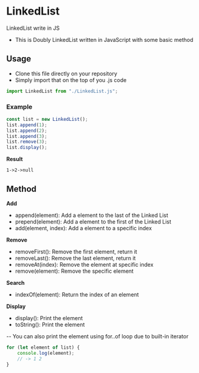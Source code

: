 # LinkedList

LinkedList write in JS

-   This is Doubly LinkedList written in JavaScript with some basic method

## Usage

-   Clone this file directly on your repository
-   Simply import that on the top of you .js code

```javascript
import LinkedList from "./LinkedList.js";
```

### Example

```javascript
const list = new LinkedList();
list.append(1);
list.append(2);
list.append(3);
list.remove(3);
list.display();
```

**Result**

```
1->2->null
```

## Method


**Add**

-   append(element): Add a element to the last of the Linked List
-   prepend(element): Add a element to the first of the Linked List
-   add(element, index): Add a element to a specific index

**Remove**

-   removeFirst(): Remove the first element, return it
-   removeLast(): Remove the last element, return it
-   removeAt(index): Remove the element at specific index
-   remove(element): Remove the specific element

**Search**

-   indexOf(element): Return the index of an element

**Display**

-   display(): Print the element
-   toString(): Print the element

-- You can also print the element using for..of loop due to built-in iterator

```javascript
for (let element of list) {
	console.log(element);
	// -> 1 2
}
```
